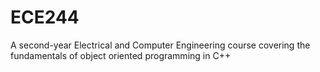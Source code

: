 # ECE244
A second-year Electrical and Computer Engineering course covering the fundamentals of object oriented programming in C++
